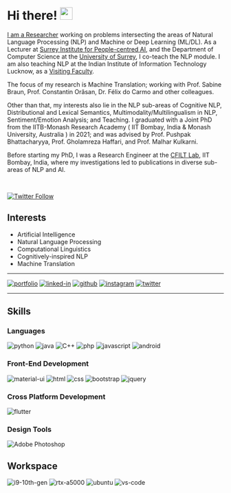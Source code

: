 # Hi there! <img src="https://media.giphy.com/media/hvRJCLFzcasrR4ia7z/giphy.gif" width="29px">

[I am a Researcher](https://dipteshkanojia.github.io) working on problems intersecting the areas of Natural Language Processing (NLP) and Machine or Deep Learning (ML/DL). As a Lecturer at [Surrey Institute for People-centred AI](https://www.surrey.ac.uk/artificial-intelligence), and the Department of Computer Science at the [University of Surrey](https://www.surrey.ac.uk), I co-teach the NLP module. I am also teaching NLP at the Indian Institute of Information Technology Lucknow, as a [Visiting Faculty](https://iiitl.ac.in/index.php/personnel/dr-diptesh-kanojia/).

The focus of my research is Machine Translation; working with Prof. Sabine Braun, Prof. ‪Constantin Orăsan, Dr. Félix do Carmo and other colleagues.

Other than that, my interests also lie in the NLP sub-areas of Cognitive NLP, Distributional and Lexical Semantics, Multimodality/Multilingualism in NLP, Sentiment/Emotion Analysis; and Teaching. I graduated with a Joint PhD from the IITB-Monash Research Academy ( IIT Bombay, India & Monash University, Australia ) in 2021; and was advised by Prof. Pushpak Bhattacharyya, Prof. Gholamreza Haffari, and Prof. Malhar Kulkarni.

Before starting my PhD, I was a Research Engineer at the [CFILT Lab](https://www.cfilt.iitb.ac.in), IIT Bombay, India, where my investigations led to publications in diverse sub-areas of NLP and AI.

<!-- [![GitHub Follow](https://img.shields.io/github/followers/dipteshkanojia?style=for-the-badge&logo=github&logoColor=white)](https://github.com/dipteshkanojia) -->
<br />

[![Twitter Follow](https://img.shields.io/twitter/follow/diptesh?color=1DA1F2&logo=twitter&style=for-the-badge&logoColor=white)](https://twitter.com/diptesh)

## Interests
- Artificial Intelligence
- Natural Language Processing
- Computational Linguistics
- Cognitively-inspired NLP
- Machine Translation

<hr />

[![portfolio](https://img.shields.io/badge/Portfolio-323330?style=for-the-badge&logo=Microsoft-Edge&logoColor=white)](https://dipteshkanojia.github.io/)
[![linked-in](https://img.shields.io/badge/Linked_In-323330?style=for-the-badge&logo=LinkedIn&logoColor=white)](https://www.linkedin.com/in/dipteshkanojia/)
[![github](https://img.shields.io/badge/GitHub-323330?style=for-the-badge&logo=GitHub&logoColor=white)](https://github.com/dipteshkanojia)
[![instagram](https://img.shields.io/badge/Instagram-323330?style=for-the-badge&logo=instagram&logoColor=white)](https://www.instagram.com/dipteshkanojia/)
[![twitter](https://img.shields.io/badge/Twitter-323330?style=for-the-badge&logo=twitter&logoColor=white)](https://www.twitter.com/diptesh/)
<hr />

##  Skills

### Languages

![python](https://img.shields.io/badge/Python-323330?style=for-the-badge&logo=python&logoColor=white)
![java](https://img.shields.io/badge/Java-323330?style=for-the-badge&logo=java&logoColor=white)
![C++](https://img.shields.io/badge/c++-323330.svg?style=for-the-badge&logo=c%2B%2B&logoColor=white)
![php](https://img.shields.io/badge/PHP-323330?style=for-the-badge&logo=php&logoColor=white)
![javascript](https://img.shields.io/badge/JavaScript-323330?style=for-the-badge&logo=javascript&logoColor=F7DF1E)
![android](https://img.shields.io/badge/Android-323330?style=for-the-badge&logo=android&logoColor=white)

### Front-End Development

![material-ui](https://img.shields.io/badge/Material_UI-323330?style=for-the-badge&logo=mui&logoColor=white)
![html](https://img.shields.io/badge/HTML5-323330?style=for-the-badge&logo=html5&logoColor=white)
![css](https://img.shields.io/badge/CSS3-323330?style=for-the-badge&logo=css3&logoColor=white)
![bootstrap](https://img.shields.io/badge/Bootstrap-323330?style=for-the-badge&logo=bootstrap&logoColor=white)
![jquery](https://img.shields.io/badge/jQuery-323330?style=for-the-badge&logo=jquery&logoColor=white)

### Cross Platform Development

![flutter](https://img.shields.io/badge/Flutter-323330?style=for-the-badge&logo=flutter&logoColor=white)

### Design Tools

![Adobe Photoshop](https://img.shields.io/badge/adobe%20photoshop-323330.svg?style=for-the-badge&logo=adobe%20photoshop&logoColor=white)

## Workspace

![i9-10th-gen](https://img.shields.io/badge/Intel-Core_i9_10th-323330?style=for-the-badge&logo=intel&logoColor=white)
![rtx-a5000](https://img.shields.io/badge/NVIDIA-2_*_RTX_A5000-323330?style=for-the-badge&logo=nvidia&logoColor=white)
![ubuntu](https://img.shields.io/badge/ubuntu_20.04-323330?style=for-the-badge&logo=ubuntu&logoColor=white)
![vs-code](https://img.shields.io/badge/VS_Code-323330?style=for-the-badge&logo=Visual-Studio-Code&logoColor=white)

<!-- ## Links

[![portfolio](https://img.shields.io/badge/Portfolio-323330?style=for-the-badge&logo=Microsoft-Edge&logoColor=white)](https://dipteshkanojia.github.io/)
[![linked-in](https://img.shields.io/badge/Linked_In-323330?style=for-the-badge&logo=LinkedIn&logoColor=white)](https://www.linkedin.com/in/dipteshkanojia/)
[![github](https://img.shields.io/badge/GitHub-323330?style=for-the-badge&logo=GitHub&logoColor=white)](https://github.com/dipteshkanojia)
[![instagram](https://img.shields.io/badge/Instagram-323330?style=for-the-badge&logo=instagram&logoColor=white)](https://www.instagram.com/dipteshkanojia/)
[![twitter](https://img.shields.io/badge/Twitter-323330?style=for-the-badge&logo=twitter&logoColor=white)](https://www.twitter.com/diptesh/) -->

<!--
**dipteshkanojia/dipteshkanojia** is a ✨ _special_ ✨ repository because its `README.md` (this file) appears on your GitHub profile.

Here are some ideas to get you started:

- 🔭 I’m currently working on ...
- 🌱 I’m currently learning ...
- 👯 I’m looking to collaborate on ...
- 🤔 I’m looking for help with ...
- 💬 Ask me about ...
- 📫 How to reach me: ...
- 😄 Pronouns: ...
- ⚡ Fun fact: ...
-->
